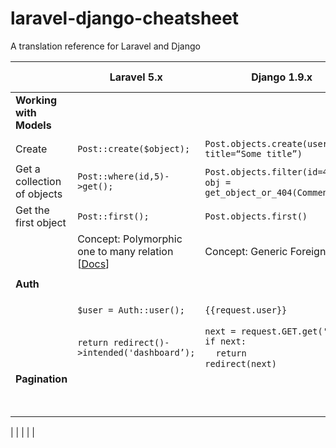 # laravel-django-cheatsheet
A translation reference for Laravel and Django

|   	|   Laravel 5.x	|   Django 1.9.x	|   Django Docs	|   	|
|---	|---	|---	|---	|---	|
|  **Working with Models**	|   	|   	|   	|
|       |   	|   	|   	|
| Create |   ````Post::create($object);````	|   ````Post.objects.create(user=user, title=“Some title”)````	|   	|
|  Get a collection of objects 	|   ````Post::where(id,5)->get();````	|   ````Post.objects.filter(id=4)```` OR ````obj = get_object_or_404(Comment, id)````	|   	|
|   Get the first object	|   ````Post::first();````	|   ````Post.objects.first()````	|   	|
|   	|   Concept: Polymorphic one to many relation [[Docs](https://laravel.com/docs/5.3/eloquent-relationships#polymorphic-relations)]	|   Concept: Generic Foreign Keys	|   [Generic Relations](https://docs.djangoproject.com/en/1.10/ref/contrib/contenttypes/#generic-relations)	| 
|       |   	|   	|   	|
|  **Auth** 	|   	|   	|   	|
|       |   	|   	|   	|
|       |   ````$user = Auth::user();````	|   ````{{request.user}}````	|   [User Objects](https://docs.djangoproject.com/en/dev/topics/auth/default/#user-objects)	|
|   	|   ````return redirect()->intended('dashboard’);````	|   ```` next = request.GET.get('next') ````<br> ````if next:````<br>&nbsp;&nbsp;&nbsp;&nbsp;````return````<br>````redirect(next)````	|   	|
|   **Pagination**    |   	|   	|   	|
|       |   	|   	|   [DRF Docs](http://www.django-rest-framework.org/api-guide/pagination/)	|

|   	|   	|   	|   	|